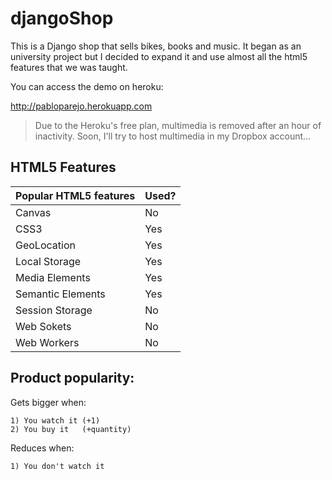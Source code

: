 djangoShop
==========

This is a Django shop that sells bikes, books and music. It began as an university project but I decided to expand it and use almost all the html5 features that we was taught.

You can access the demo on heroku:

http://pabloparejo.herokuapp.com

> Due to the Heroku's free plan, multimedia is removed after an hour of inactivity.
> Soon, I'll try to host multimedia in my Dropbox account...


HTML5 Features
--------


|Popular HTML5 features|Used?|
|----|-----|
|Canvas| No|
|CSS3| Yes|
|GeoLocation| Yes|
|Local Storage| Yes|
|Media Elements| Yes|
|Semantic Elements| Yes|
|Session Storage| No|
|Web Sokets| No|
|Web Workers| No|




Product popularity:
------------------

Gets bigger when:

    1) You watch it (+1)
    2) You buy it   (+quantity)

Reduces when:

    1) You don't watch it

